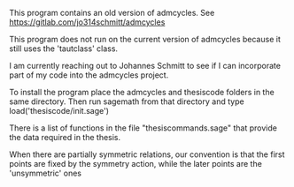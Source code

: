 This program contains an old version of admcycles.
See https://gitlab.com/jo314schmitt/admcycles 

This program does not run on the current version of admcycles because it still uses the 'tautclass' class.

I am currently reaching out to Johannes Schmitt to see if I can incorporate part of my code into the admcycles project.

To install the program place the admcycles and thesiscode folders in the same directory.
Then run sagemath from that directory and type load('thesiscode/init.sage')

There is a list of functions in the file "thesiscommands.sage" that provide the data required in the thesis.

When there are partially symmetric relations, our convention is that the first points are fixed by the symmetry action, while the later points are the 'unsymmetric' ones
